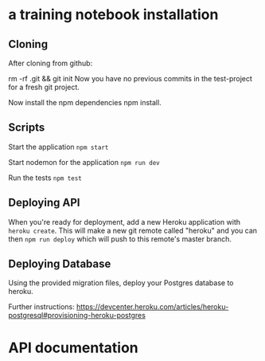 # a training notebook installation

## Cloning
After cloning from github:

rm -rf .git && git init
Now you have no previous commits in the test-project for a fresh git project.

Now install the npm dependencies npm install.

## Scripts

Start the application `npm start`

Start nodemon for the application `npm run dev`

Run the tests `npm test`

## Deploying API

When you're ready for deployment, add a new Heroku application with `heroku create`. This will make a new git remote called "heroku" and you can then `npm run deploy` which will push to this remote's master branch.

## Deploying Database

Using the provided migration files, deploy your Postgres database to heroku.

Further instructions: 
https://devcenter.heroku.com/articles/heroku-postgresql#provisioning-heroku-postgres


# API documentation
